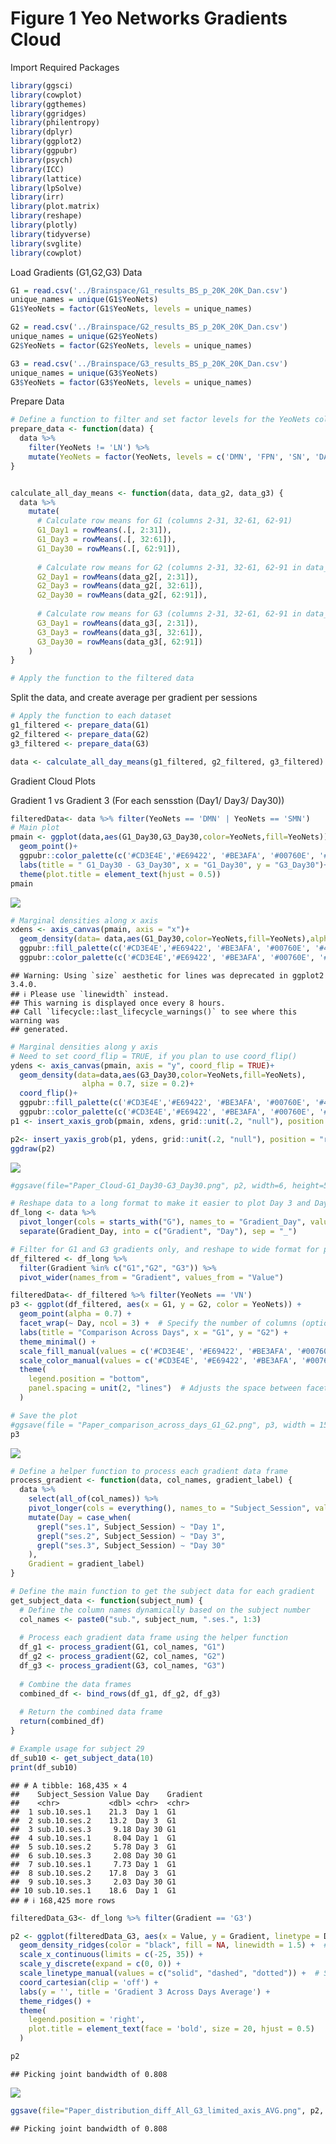 Figure 1 Yeo Networks Gradients Cloud
================

Import Required Packages

``` r
library(ggsci)
library(cowplot)
library(ggthemes)
library(ggridges)
library(philentropy)
library(dplyr)
library(ggplot2)
library(ggpubr)
library(psych)
library(ICC)
library(lattice)
library(lpSolve)
library(irr)
library(plot.matrix)
library(reshape)
library(plotly)
library(tidyverse)
library(svglite)
library(cowplot) 
```

Load Gradients (G1,G2,G3) Data

``` r
G1 = read.csv('../Brainspace/G1_results_BS_p_20K_20K_Dan.csv')
unique_names = unique(G1$YeoNets)
G1$YeoNets = factor(G1$YeoNets, levels = unique_names)

G2 = read.csv('../Brainspace/G2_results_BS_p_20K_20K_Dan.csv')
unique_names = unique(G2$YeoNets)
G2$YeoNets = factor(G2$YeoNets, levels = unique_names)

G3 = read.csv('../Brainspace/G3_results_BS_p_20K_20K_Dan.csv')
unique_names = unique(G3$YeoNets)
G3$YeoNets = factor(G3$YeoNets, levels = unique_names)
```

Prepare Data

``` r
# Define a function to filter and set factor levels for the YeoNets column
prepare_data <- function(data) {
  data %>%
    filter(YeoNets != 'LN') %>%
    mutate(YeoNets = factor(YeoNets, levels = c('DMN', 'FPN', 'SN', 'DAN', 'SMN', 'VN')))
}


calculate_all_day_means <- function(data, data_g2, data_g3) {
  data %>%
    mutate(
      # Calculate row means for G1 (columns 2-31, 32-61, 62-91)
      G1_Day1 = rowMeans(.[, 2:31]),
      G1_Day3 = rowMeans(.[, 32:61]),
      G1_Day30 = rowMeans(.[, 62:91]),
      
      # Calculate row means for G2 (columns 2-31, 32-61, 62-91 in data_g2)
      G2_Day1 = rowMeans(data_g2[, 2:31]),
      G2_Day3 = rowMeans(data_g2[, 32:61]),
      G2_Day30 = rowMeans(data_g2[, 62:91]),
      
      # Calculate row means for G3 (columns 2-31, 32-61, 62-91 in data_g3)
      G3_Day1 = rowMeans(data_g3[, 2:31]),
      G3_Day3 = rowMeans(data_g3[, 32:61]),
      G3_Day30 = rowMeans(data_g3[, 62:91])
    )
}

# Apply the function to the filtered data
```

Split the data, and create average per gradient per sessions

``` r
# Apply the function to each dataset
g1_filtered <- prepare_data(G1)
g2_filtered <- prepare_data(G2)
g3_filtered <- prepare_data(G3)  

data <- calculate_all_day_means(g1_filtered, g2_filtered, g3_filtered)
```

Gradient Cloud Plots

Gradient 1 vs Gradient 3 (For each sensstion (Day1/ Day3/ Day30))

``` r
filteredData<- data %>% filter(YeoNets == 'DMN' | YeoNets == 'SMN')
# Main plot
pmain <- ggplot(data,aes(G1_Day30,G3_Day30,color=YeoNets,fill=YeoNets))+
  geom_point()+
  ggpubr::color_palette(c('#CD3E4E','#E69422', '#BE3AFA', '#00760E', '#4682B4', '#781286'))+
  labs(title = " G1_Day30 - G3_Day30", x = "G1_Day30", y = "G3_Day30")+
  theme(plot.title = element_text(hjust = 0.5))
pmain
```

![](fig1_gradients_cloud_files/figure-gfm/plot_gradient_cloud-1.png)<!-- -->

``` r
# Marginal densities along x axis
xdens <- axis_canvas(pmain, axis = "x")+
  geom_density(data= data,aes(G1_Day30,color=YeoNets,fill=YeoNets),alpha = 0.7, size = 0.2)+
  ggpubr::fill_palette(c('#CD3E4E','#E69422', '#BE3AFA', '#00760E', '#4682B4', '#781286'))+
  ggpubr::color_palette(c('#CD3E4E','#E69422', '#BE3AFA', '#00760E', '#4682B4', '#781286'))
```

    ## Warning: Using `size` aesthetic for lines was deprecated in ggplot2 3.4.0.
    ## ℹ Please use `linewidth` instead.
    ## This warning is displayed once every 8 hours.
    ## Call `lifecycle::last_lifecycle_warnings()` to see where this warning was
    ## generated.

``` r
# Marginal densities along y axis
# Need to set coord_flip = TRUE, if you plan to use coord_flip()
ydens <- axis_canvas(pmain, axis = "y", coord_flip = TRUE)+
  geom_density(data=data,aes(G3_Day30,color=YeoNets,fill=YeoNets),
                alpha = 0.7, size = 0.2)+
  coord_flip()+
  ggpubr::fill_palette(c('#CD3E4E','#E69422', '#BE3AFA', '#00760E', '#4682B4', '#781286'))+
  ggpubr::color_palette(c('#CD3E4E','#E69422', '#BE3AFA', '#00760E', '#4682B4', '#781286'))
p1 <- insert_xaxis_grob(pmain, xdens, grid::unit(.2, "null"), position = "top")

p2<- insert_yaxis_grob(p1, ydens, grid::unit(.2, "null"), position = "right")
ggdraw(p2)
```

![](fig1_gradients_cloud_files/figure-gfm/plot_gradient_cloud-2.png)<!-- -->

``` r
#ggsave(file="Paper_Cloud-G1_Day30-G3_Day30.png", p2, width=6, height=5, dpi=400)
```

``` r
# Reshape data to a long format to make it easier to plot Day 3 and Day 30 together
df_long <- data %>%
  pivot_longer(cols = starts_with("G"), names_to = "Gradient_Day", values_to = "Value") %>%
  separate(Gradient_Day, into = c("Gradient", "Day"), sep = "_")

# Filter for G1 and G3 gradients only, and reshape to wide format for plotting
df_filtered <- df_long %>%
  filter(Gradient %in% c("G1","G2", "G3")) %>%
  pivot_wider(names_from = "Gradient", values_from = "Value")
```

``` r
filteredData<- df_filtered %>% filter(YeoNets == 'VN')
p3 <- ggplot(df_filtered, aes(x = G1, y = G2, color = YeoNets)) +
  geom_point(alpha = 0.7) +
  facet_wrap(~ Day, ncol = 3) +  # Specify the number of columns (optional, already in 3 columns here)
  labs(title = "Comparison Across Days", x = "G1", y = "G2") +
  theme_minimal() +
  scale_fill_manual(values = c('#CD3E4E', '#E69422', '#BE3AFA', '#00760E', '#4682B4', '#781286')) +
  scale_color_manual(values = c('#CD3E4E', '#E69422', '#BE3AFA', '#00760E', '#4682B4', '#781286')) +
  theme(
    legend.position = "bottom",
    panel.spacing = unit(2, "lines")  # Adjusts the space between facets
  )

# Save the plot
#ggsave(file = "Paper_comparison_across_days_G1_G2.png", p3, width = 15, height = 8, dpi = 400)  # Increased width for more space
p3
```

![](fig1_gradients_cloud_files/figure-gfm/Comparison%20Across%20Days-1.png)<!-- -->

``` r
# Define a helper function to process each gradient data frame
process_gradient <- function(data, col_names, gradient_label) {
  data %>%
    select(all_of(col_names)) %>%
    pivot_longer(cols = everything(), names_to = "Subject_Session", values_to = "Value") %>%
    mutate(Day = case_when(
      grepl("ses.1", Subject_Session) ~ "Day 1",
      grepl("ses.2", Subject_Session) ~ "Day 3",
      grepl("ses.3", Subject_Session) ~ "Day 30"
    ),
    Gradient = gradient_label)
}

# Define the main function to get the subject data for each gradient
get_subject_data <- function(subject_num) {
  # Define the column names dynamically based on the subject number
  col_names <- paste0("sub.", subject_num, ".ses.", 1:3)
  
  # Process each gradient data frame using the helper function
  df_g1 <- process_gradient(G1, col_names, "G1")
  df_g2 <- process_gradient(G2, col_names, "G2")
  df_g3 <- process_gradient(G3, col_names, "G3")
  
  # Combine the data frames
  combined_df <- bind_rows(df_g1, df_g2, df_g3)
  
  # Return the combined data frame
  return(combined_df)
}

# Example usage for subject 29
df_sub10 <- get_subject_data(10)
print(df_sub10)
```

    ## # A tibble: 168,435 × 4
    ##    Subject_Session Value Day    Gradient
    ##    <chr>           <dbl> <chr>  <chr>   
    ##  1 sub.10.ses.1    21.3  Day 1  G1      
    ##  2 sub.10.ses.2    13.2  Day 3  G1      
    ##  3 sub.10.ses.3     9.18 Day 30 G1      
    ##  4 sub.10.ses.1     8.04 Day 1  G1      
    ##  5 sub.10.ses.2     5.78 Day 3  G1      
    ##  6 sub.10.ses.3     2.08 Day 30 G1      
    ##  7 sub.10.ses.1     7.73 Day 1  G1      
    ##  8 sub.10.ses.2    17.8  Day 3  G1      
    ##  9 sub.10.ses.3     2.03 Day 30 G1      
    ## 10 sub.10.ses.1    18.6  Day 1  G1      
    ## # ℹ 168,425 more rows

``` r
filteredData_G3<- df_long %>% filter(Gradient == 'G3')

p2 <- ggplot(filteredData_G3, aes(x = Value, y = Gradient, linetype = Day)) +
  geom_density_ridges(color = "black", fill = NA, linewidth = 1.5) +  # Set line color to black
  scale_x_continuous(limits = c(-25, 35)) +
  scale_y_discrete(expand = c(0, 0)) +
  scale_linetype_manual(values = c("solid", "dashed", "dotted")) +  # Set different line types for each day
  coord_cartesian(clip = 'off') +
  labs(y = '', title = 'Gradient 3 Across Days Average') +
  theme_ridges() +
  theme(
    legend.position = 'right',
    plot.title = element_text(face = 'bold', size = 20, hjust = 0.5)
  )

p2
```

    ## Picking joint bandwidth of 0.808

![](fig1_gradients_cloud_files/figure-gfm/Gradient%203%20Across%20Days%20For%20Subj%2010-1.png)<!-- -->

``` r
ggsave(file="Paper_distribution_diff_All_G3_limited_axis_AVG.png", p2, width=6, height=5, dpi=400)
```

    ## Picking joint bandwidth of 0.808
